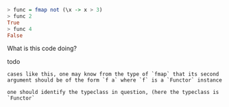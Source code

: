 ```hs title="repl example"
> func = fmap not (\x -> x > 3) 
> func 2
True
> func 4 
False
```

What is this code doing?

todo 

    cases like this, one may know from the type of `fmap` that its second argument should be of the form `f a` where `f` is a `Functor` instance
    
    one should identify the typeclass in question, (here the typeclass is `Functor` 

    
